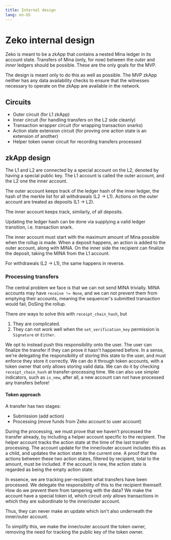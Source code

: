 ```yaml
---
title: Internal design
lang: en-US
---
```


# Zeko internal design

Zeko is meant to be a zkApp that contains a nested Mina ledger in its account state.
Transfers of Mina (only, for now) between the _outer_ and _inner_ ledgers should be possible.
These are the only goals for the MVP.

The design is meant only to do this as well as possible.
The MVP zkApp neither has any data availability checks to ensure that the witnesses
necessary to operate on the zkApp are available in the network.

## Circuits

- Outer circuit (for L1 zkApp)
- Inner circuit (for handling transfers on the L2 side cleanly)
- Transaction wrapper circuit (for wrapping transaction snarks)
- Action state extension circuit (for proving one action state is an extension of another)
- Helper token owner circuit for recording transfers processed

## zkApp design

The L1 and L2 are connected by a special account on the L2,
denoted by having a special public key.
The L1 account is called the outer account, and the L2 one the inner account.

The outer account keeps track of the ledger hash of the inner ledger,
the hash of the merkle list for all withdrawals (L2 -> L1).
Actions on the outer account are treated as deposits (L1 -> L2).

The inner account keeps track, similarly, of all deposits.

Updating the ledger hash can be done via supplying a valid ledger transition,
i.e. transaction snark.

The inner account must start with the maximum amount of Mina possible when the rollup is made.
When a deposit happens, an action is added to the outer account, along with MINA.
On the inner side the recipient can finalize the deposit, taking the MINA from the L1 account.

For withdrawals (L2 -> L1), the same happens in reverse.

### Processing transfers

The central problem we face is that we can not send MINA trivially.
MINA accounts may have `receive != None`, and we can not prevent them
from emptying their accounts, meaning the sequencer's submitted transaction
would fail, DoSing the rollup.

There _are_ ways to solve this with `receipt_chain_hash`, but
1) They are complicated.
2) They can not work well when the `set_verification_key` permission is `Signature` or `Either`.

We opt to instead push this responsibility onto the user.
The user can finalize the transfer if they can prove it hasn't happened before.
In a sense, we're delegating the responsibility of storing this state to the user,
and must enforce they store it correctly.
We can do it through token accounts, with a token owner that only allows storing valid data.
We can do it by checking `receipt_chain_hash` at transfer-processing time.
We can also use simpler indicators, such as `is_new`, after all, a new account can
not have processed any transfers before!

#### Token approach

A transfer has two stages:
- Submission (add action)
- Processing (move funds from Zeko account to user account)

During the processing, we must prove that we haven't processed the transfer already,
by including a helper account specific to the recipient.
The helper account tracks the action state at the time of the last transfer processing.
The account update for the inner/outer account includes this as a child,
and updates the action state to the current one.
A proof that the actions between these two action states,
filtered by recipient, total to the amount, must be included.
If the account is new, the action state is regarded as being the empty action state.

In essence, we are tracking per-recipient what transfers have been processed.
We delegate the responsibility of this to the recipient themself.
How do we prevent them from tampering with the data?
We make the account have a special token id, which circuit _only_ allows transactions
in which they are subordinate to the inner/outer account.

Thus, they can never make an update which isn't also underneath the inner/outer account.

To simplify this, we make the inner/outer account the token owner, removing
the need for tracking the public key of the token owner.
